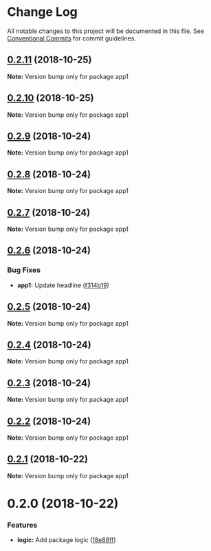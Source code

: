 # Change Log

All notable changes to this project will be documented in this file.
See [Conventional Commits](https://conventionalcommits.org) for commit guidelines.

## [0.2.11](https://github.com/andreaspalsson/monotest/compare/app1@0.2.10...app1@0.2.11) (2018-10-25)

**Note:** Version bump only for package app1





## [0.2.10](https://github.com/andreaspalsson/monotest/compare/app1@0.2.9...app1@0.2.10) (2018-10-25)

**Note:** Version bump only for package app1





## [0.2.9](https://github.com/andreaspalsson/monotest/compare/app1@0.2.8...app1@0.2.9) (2018-10-24)

**Note:** Version bump only for package app1





## [0.2.8](https://github.com/andreaspalsson/monotest/compare/app1@0.2.7...app1@0.2.8) (2018-10-24)

**Note:** Version bump only for package app1





## [0.2.7](https://github.com/andreaspalsson/monotest/compare/app1@0.2.6...app1@0.2.7) (2018-10-24)

**Note:** Version bump only for package app1





## [0.2.6](https://github.com/andreaspalsson/monotest/compare/app1@0.2.5...app1@0.2.6) (2018-10-24)


### Bug Fixes

* **app1:** Update headline ([f314b19](https://github.com/andreaspalsson/monotest/commit/f314b19))





## [0.2.5](https://github.com/andreaspalsson/monotest/compare/app1@0.2.4...app1@0.2.5) (2018-10-24)

**Note:** Version bump only for package app1





## [0.2.4](https://github.com/andreaspalsson/monotest/compare/app1@0.2.3...app1@0.2.4) (2018-10-24)

**Note:** Version bump only for package app1





## [0.2.3](https://github.com/andreaspalsson/monotest/compare/app1@0.2.2...app1@0.2.3) (2018-10-24)

**Note:** Version bump only for package app1





## [0.2.2](https://github.com/andreaspalsson/monotest/compare/app1@0.2.1...app1@0.2.2) (2018-10-24)

**Note:** Version bump only for package app1





## [0.2.1](https://github.com/andreaspalsson/monotest/compare/app1@0.2.0...app1@0.2.1) (2018-10-22)

**Note:** Version bump only for package app1





# 0.2.0 (2018-10-22)


### Features

* **logic:** Add package logic ([18e88ff](https://github.com/andreaspalsson/monotest/commit/18e88ff))
